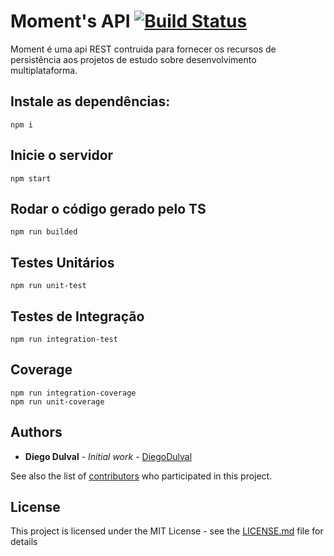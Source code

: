 # Moment's API [![Build Status](https://travis-ci.org/NPDI/moment-api.svg?branch=master)](https://travis-ci.org/NPDI/moment-api)

Moment é uma api REST contruida para fornecer os recursos de persistência aos projetos de estudo sobre desenvolvimento multiplataforma.

## Instale as dependências:
```
npm i
```

## Inicie o servidor
```
npm start
```

## Rodar o código gerado pelo TS
```
npm run builded
```

## Testes Unitários
```
npm run unit-test
```

## Testes de Integração
```
npm run integration-test
```

## Coverage
```
npm run integration-coverage
npm run unit-coverage
```

## Authors

* **Diego Dulval** - *Initial work* - [DiegoDulval](https://github.com/diegodulval)

See also the list of [contributors](https://github.com/your/project/contributors) who participated in this project.

## License

This project is licensed under the MIT License - see the [LICENSE.md](LICENSE.md) file for details

